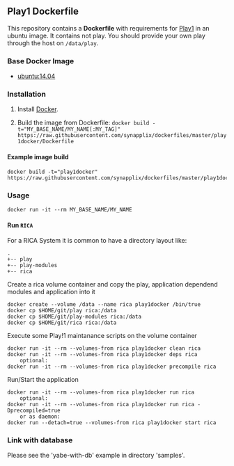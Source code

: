 ## Play1 Dockerfile


This repository contains a **Dockerfile** with requirements for [Play1](https://www.playframework.com/documentation/1.4.x/home) in an ubuntu image.
It contains not play. You should provide your own play through the host on `/data/play`.


### Base Docker Image

* [ubuntu:14.04](https://hub.docker.com/_/ubuntu/)


### Installation

1. Install [Docker](https://www.docker.com/).

2. Build the image from Dockerfile: `docker build -t="MY_BASE_NAME/MY_NAME[:MY_TAG]" https://raw.githubusercontent.com/synapplix/dockerfiles/master/play1docker/Dockerfile`

#### Example image build

    docker build -t="play1docker" https://raw.githubusercontent.com/synapplix/dockerfiles/master/play1docker/Dockerfile

### Usage

    docker run -it --rm MY_BASE_NAME/MY_NAME

#### Run `RICA`

For a RICA System it is common to have a directory layout like:

    .
    +-- play
    +-- play-modules
    +-- rica
    
Create a rica volume container and copy the play, application dependend modules and application into it

    docker create --volume /data --name rica play1docker /bin/true
    docker cp $HOME/git/play rica:/data
    docker cp $HOME/git/play-modules rica:/data
    docker cp $HOME/git/rica rica:/data
    
Execute some Play!1 maintanance scripts  on the volume container

    docker run -it --rm --volumes-from rica play1docker clean rica
    docker run -it --rm --volumes-from rica play1docker deps rica
        optional:
    docker run -it --rm --volumes-from rica play1docker precompile rica

Run/Start the application

    docker run -it --rm --volumes-from rica play1docker run rica
        optional:
    docker run -it --rm --volumes-from rica play1docker run rica -Dprecompiled=true
        or as daemon:
    docker run --detach=true --volumes-from rica play1docker start rica

### Link with database

Please see the 'yabe-with-db' example in directory 'samples'.
